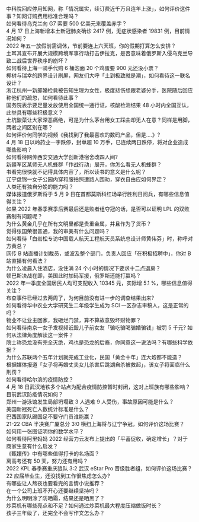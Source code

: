 中科院回应停用知网，称「情况属实，续订费近千万且连年上涨」，如何评价这件事？知网订购费用标准合理吗？  
如何看待乌克兰向 G7 索要 500 亿美元来覆盖赤字？  
4 月 17 日上海新增本土新冠肺炎确诊 2417 例，无症状感染者 19831 例，目前情况如何？  
2022 年五一放假前需调休，节前要连上六天班，你的假期打算怎么安排？  
土耳其宣布开展大规模跨境军事行动打击伊拉克，是否意味着俄罗斯入侵乌克兰导致二战后世界秩序的崩坏？  
如何看待上海一骑手代购 6 桶泡面 20 个鸡蛋要 900 元还没小票？  
椰树与瑞幸的跨界设计刷屏，网友们大呼「土到极致就是潮」，如何看待这一联名设计？  
浙江杭州一新郎婚检竟被告知生理为女性，极度悲伤想跟老婆分手，医院随后回应称他们的疏忽，如何看待此事？  
国务院表示要足量发放使用全国统一通行证，核酸检测结果 48 小时内全国互认，此举具有哪些积极意义？  
土坑酸菜让大家深恶痛绝，可是为什么茅台用女工踩曲却无人在意？同样是用脚，两者之间区别在哪？  
如何评价何同学的视频《我找到了我最喜欢的数码产品，但是....》?  
4 月 18 日以岭药业一字跌停，封单超 10 万手，已连续两日跌停，将对企业造成哪些影响？  
如何看待网传西安交通大学创新港宿舍改四人间?  
新疆军区某师无人机蜂群「作战行动」展开，你怎么看无人机蜂群？  
书看完很快就不记得具体内容了，所以读书的意义是什么呢？  
辽宁盘锦一女子公园内穿和服拍照遭路人围劝，穿衣自由应如何界定？  
人类还有独自分娩的能力吗？  
媒体报道俄罗斯将于 5 月 9 日在首都莫斯科红场举行胜利日阅兵，有哪些信息值得关注？  
如果 2022 年春季赛季后赛最后还是败者组夺冠的话，是否可以证明 LPL 的双败赛制有问题呢？  
为什么黄金几乎在所有文明里都是贵重金属，并且作为了货币？  
觉得张国荣很普通，我的审美有什么问题吗？  
如何看待「白岩松专访中国载人航天工程航天员系统总设计师黄伟芬」时，称呼对方黄总？  
网传 B 站直播计划裁员，或波及整个部门，负责人回应「在积极招聘中」，你对 B 站直播有何看法？  
为什么凌晨入住酒店，没住满 24 个小时的情况下要求十二点退房？  
顿巴斯决战在即，美国此时加码军援，俄罗斯还能打赢吗？  
2022 年一季度全国居民人均可支配收入 10345 元，实际增 5.1 %，哪些信息值得关注？  
布查事件已经过去两周了，为何目前没有进一步的调查结果出来?  
如何看待华中农业大学研究生二年级学生成为 SCI 一区杂志审稿人，这是正常的吗？  
物业不让业主回家，我砸烂门禁，算不算故意毁坏财物罪？  
如何看待南京一女子发视频诋毁儿子前女友「骗吃骗喝骗婚骗钱」被罚 5 千元? 如何从法律角度解读这一案件？  
院士称恐龙没有完全灭绝，鸡也是恐龙的后裔，你同意这一说法吗？有哪些科学依据？  
为什么苏联两个五年计划就完成工业化，民国「黄金十年」连大炮都不能造？  
根据媒体报道「女子将再婚丈夫女儿杀害后跳湖自杀被救起」，该女子将面临什么刑罚？  
如何看待哈尔滨的疫情防控？  
4 月 18 日武汉地铁多个站点为配合疫情防控暂时封闭，这对上班族有哪些影响？目前武汉防疫情况如何？  
郑州一游泳馆发生局部坍塌致 3 人遇难 9 人受伤，事故原因可能是什么？  
美国新冠死亡人数统计标准是什么？  
巴西国家队踢国足不要守门员谁能赢？  
21-22 CBA 半决赛广厦总分 3:0 横扫上海将与辽宁争冠，如何评价这场比赛？  
如何用一张图证明你的数学水平？  
如何看待阿里妈妈 2022 经营力云发布上提出的「平蓄促收，确定增长」？对于商家生意有什么启发？  
《甄嬛传》中有哪些值得打卡的名场面？  
离高考还有 50 天，努力还有用吗？  
2022 KPL 春季赛重庆狼队 3:2 武汉 eStar Pro 晋级胜者组，如何评价这场比赛？  
22 应届毕业生，还没找到工作很焦虑怎么办?  
有哪些让人熬夜也要看完的言情小说推荐？  
在一个公司上班不开心还要继续坚持吗？  
为什么明明涂了防晒霜，结果还是晒黑了？  
炒菜机有哪些亮点和不足？如何通过炒菜机最大程度压缩做饭时长？  
孩子三年级了，还完全不会写作文怎么办？  
